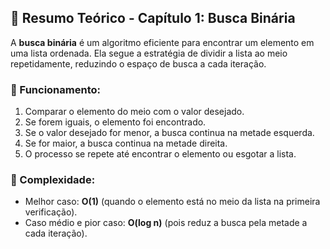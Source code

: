 ## 📜 Resumo Teórico - Capítulo 1: Busca Binária
A **busca binária** é um algoritmo eficiente para encontrar um elemento em uma lista ordenada. Ela segue a estratégia de dividir a lista ao meio repetidamente, reduzindo o espaço de busca a cada iteração.

### 🔹 Funcionamento:
1. Comparar o elemento do meio com o valor desejado.
2. Se forem iguais, o elemento foi encontrado.
3. Se o valor desejado for menor, a busca continua na metade esquerda.
4. Se for maior, a busca continua na metade direita.
5. O processo se repete até encontrar o elemento ou esgotar a lista.

### 🔹 Complexidade:
- Melhor caso: **O(1)** (quando o elemento está no meio da lista na primeira verificação).
- Caso médio e pior caso: **O(log n)** (pois reduz a busca pela metade a cada iteração).
